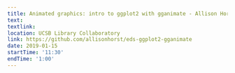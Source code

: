 ```yaml
---
title: Animated graphics: intro to ggplot2 with gganimate - Allison Horst
text: 
textlink: 
location: UCSB Library Collaboratory
link: https://github.com/allisonhorst/eds-ggplot2-gganimate
date: 2019-01-15
startTime: '11:30'
endTime: '1:00'
---
```

